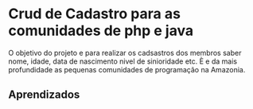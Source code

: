 # Crud de Cadastro para as comunidades de php e java 

O objetivo do projeto e para realizar os cadsastros dos membros saber nome, idade, data de nascimento nivel de sinioridade etc. È e da mais profundidade as pequenas comunidades de programação na Amazonia. 


## Aprendizados



